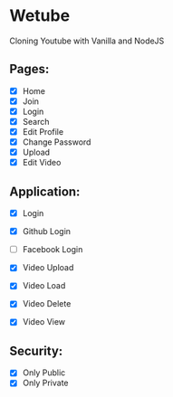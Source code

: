 # Wetube

Cloning Youtube with Vanilla and NodeJS

## Pages:

- [x] Home
- [x] Join
- [x] Login
- [x] Search
- [x] Edit Profile
- [x] Change Password
- [x] Upload
- [x] Edit Video

## Application:

- [x] Login
- [x] Github Login
- [ ] Facebook Login

- [x] Video Upload
- [x] Video Load
- [x] Video Delete
- [x] Video View

## Security:

- [x] Only Public
- [x] Only Private
